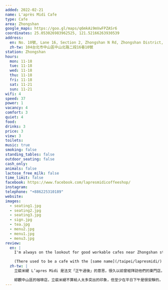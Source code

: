 ```yaml
---
added: 2022-02-21
name: L'après Midi Cafe
type: Cafe
area: Zhongshan
google_maps: https://goo.gl/maps/q6mkAi9mVwFPZASr6
coordinates: 25.053026983962525, 121.52166263930539
address:
  en: No. 10號, Lane 16, Section 2, Zhongshan N Rd, Zhongshan District, Taipei City, 104
  zh-tw: 104台北市中山區中山北路二段16巷10號
station: Zhongshan
hours:
  mon: 11-18
  tue: 11-18
  wed: 11-18
  thu: 11-18
  fri: 11-18
  sat: 11-21
  sun: 11-21
wifi: 4
speed: 37
power: 1
vacancy: 4
comfort: 3
quiet: 4
food: 
drinks: 3
price: 3
view: 3
toilets: 
music: true
smoking: false
standing_tables: false
outdoor_seating: false
cash_only: 
animals: false
lactose_free_milk: false
time_limit: false
facebook: https://www.facebook.com/lapresmidicoffeeshop/
instagram: 
telephone: "+886225310189"
website: 
images:
  - seating1.jpg
  - seating2.jpg
  - seating3.jpg
  - sign.jpg
  - tea.jpg
  - menu2.jpg
  - menu1.jpg
  - menu3.jpg
review:
  en: |
    I'm always on the lookout for good workable cafes near Zhongshan station. Most cafes always seem to be very busy and have a restaurant vibe, rather than a coffee shop. While this place, L'après Midi Cafe, doesn't really look or feel very special, it was at least very quite on a weekday afternoon. There's a decent selection of drinks, fast WiFi, and power outlets (although some of the power outlets were blocked/covered).

    (There used to be a cafe with the [same name](/taipei/lapresmidi/) in Dongmen. I guess they had two branches before, although the two cafes feel very different.)
  zh-tw: |
    立裴米緹 L’apres Midi 是法文「正午過後」的意思，很久以前曾經拜訪他們的東門店，偶然來到本店中山店之後才知道原來源頭是這裡，兩間店的風格非常不同。我經常在中山附近尋找適合工作的地方，不過這區大部分的咖啡店都偏向餐廳性質，而非休憩型的咖啡店。

    綜觀中山區的咖啡店，立裴米緹不算給人太多突出的印象，但至少在平日下午是很安靜的，這裡的餐點飲料選擇很多，很快的Wifi，以及少數的插座
---
```


